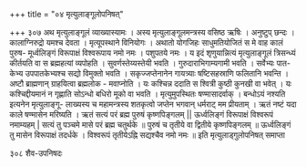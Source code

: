+++
title = "०४ मृत्युलाङ्गूलोपनिषत्"

+++
३०७ 
अथ मृत्युलाङ्गूलं व्याख्यास्यामः । अस्य मृत्युलाङ्गूलमन्त्रस्य वसिष्ठ ऋषिः । अनुष्टुप् छन्दः । कालाग्निरुद्रो यमश्च देवता । मृत्यूपस्थाने विनियोगः । अथातो योगजिहः साधुमतियोजितं स मे वाह कालं पुरुष- मूर्ध्वलिङ्गं विरूपाक्षं विश्वरूपाय नमो नमः । पशुपतये नमः । य इदं शृणुयान्नित्यं मृत्युलाङ्गूलं त्रिसन्ध्यं कीर्तयति वा स ब्रह्महत्यां व्यपोहति । सुवर्णस्तेय्यस्तेयी भवति । गुरुदाराभिगाम्यगामी भवति । सर्वेभ्यः पात- केभ्य उपपातकेभ्यश्च सद्यो विमुक्तो भवति । सकृज्जप्तेनानेन गायत्र्याः षष्टिसहस्राणि फलितानि भवन्ति । अष्टौ ब्राह्मणान् ग्राहयित्वा ब्रह्मलोक - मवाप्नोति । यः कश्चिन्न ददाति स श्वित्री कुष्ठी कुनखी वा भवेत् । यः कश्चिद्दीयमानं न गृह्णाति सोऽन्धो बधिरो मूको वा भवति । मृत्युमुपस्थितः षण्मासादर्वाक् । बन्धोऽयं नश्यति इत्यनेन मृत्युलाङ्गू- लाख्यस्य च महामन्त्रस्य शतकृत्वो जप्तेन भगवान् धर्मराट् मम प्रीयताम् । 
ऋतं नष्टं यदा काले षण्मासेन मरिष्यति । ऋतं सत्यं परं ब्रह्म पुरुषं कृष्णपिङ्गलम् || ऊर्ध्वलिङ्गं विरूपाक्षं विश्वरूपं नमाम्यहम् | सत्यं तु पञ्चमे मासे परं ब्रह्म चतुर्थके ॥ पुरुषं च तृतीये वा द्वितीये कृष्णपिङ्गलम् ॥ ऊर्ध्वलिङ्गं तु मासेन विरूपाक्षं तदर्धके । विश्वरूपं तृतीयेऽह्नि सद्यश्चैव नमो नमः ॥ 
इति मृत्युलाड्गुलोपनिषत् समाप्ता 
 
३०८ 
शैव-उपनिषदः 
